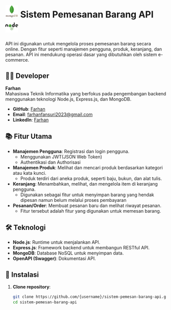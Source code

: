 # <img src="https://raw.githubusercontent.com/devicons/devicon/master/icons/mongodb/mongodb-original-wordmark.svg" alt="mongodb" width="40" height="40"/>  Sistem Pemesanan Barang API <img src="https://raw.githubusercontent.com/devicons/devicon/master/icons/nodejs/nodejs-original-wordmark.svg" alt="nodejs" width="40" height="40"/>  

API ini digunakan untuk mengelola proses pemesanan barang secara online. Dengan fitur seperti manajemen pengguna, produk, keranjang, dan pesanan. API ini mendukung operasi dasar yang dibutuhkan oleh sistem e-commerce.

## 👨‍💻 Developer

**Farhan**  
Mahasiswa Teknik Informatika yang berfokus pada pengembangan backend menggunakan teknologi Node.js, Express.js, dan MongoDB.  
- **GitHub**: [Farhan](https://github.com/FarhanFansuri)  
- **Email**: [farhanfansuri2023@gmail.com](mailto:farhanfansuri2023@gmail.com)  
- **LinkedIn**: [Farhan](https://www.linkedin.com/in/farhanfansuri2002)

## 📚 Fitur Utama
- **Manajemen Pengguna**: Registrasi dan login pengguna.
  - Menggunakan JWT(JSON Web Token)
  - Authentikasi dan Authorisasi
- **Manajemen Produk**: Melihat dan mencari produk berdasarkan kategori atau kata kunci.
  - Produk terdiri dari aneka produk, seperti baju, bukun, dan alat tulis.
- **Keranjang**: Menambahkan, melihat, dan mengelola item di keranjang pengguna.
  - Digunakan sebagai fitur untuk menyimpan barang yang hendak dipesan namun belum melalui proses pembayaran
- **Pesanan/Order**: Membuat pesanan baru dan melihat riwayat pesanan.
  - Fitur tersebut adalah fitur yang digunakan untuk memesan barang.

## 🛠️ Teknologi
- **Node.js**: Runtime untuk menjalankan API.
- **Express.js**: Framework backend untuk membangun RESTful API.
- **MongoDB**: Database NoSQL untuk menyimpan data.
- **OpenAPI (Swagger)**: Dokumentasi API.

## 🚀 Instalasi

1. **Clone repository**:
   ```bash
   git clone https://github.com/{username}/sistem-pemesan-barang-api.git
   cd sistem-pemesan-barang-api
